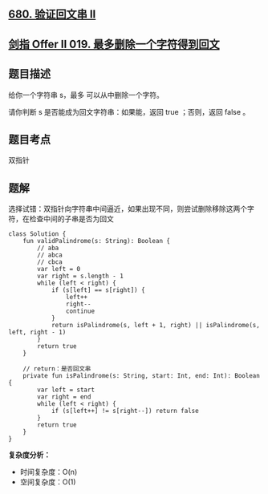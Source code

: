 ## [680. 验证回文串 II](https://leetcode.cn/problems/valid-palindrome-ii/)
## [剑指 Offer II 019. 最多删除一个字符得到回文](https://leetcode.cn/problems/RQku0D/description/)

## 题目描述

给你一个字符串 s，最多 可以从中删除一个字符。

请你判断 s 是否能成为回文字符串：如果能，返回 true ；否则，返回 false 。

## 题目考点

双指针

## 题解
 
选择试错：双指针向字符串中间逼近，如果出现不同，则尝试删除移除这两个字符，在检查中间的子串是否为回文

```
class Solution {
    fun validPalindrome(s: String): Boolean {
        // aba
        // abca
        // cbca
        var left = 0
        var right = s.length - 1
        while (left < right) {
            if (s[left] == s[right]) {
                left++
                right--
                continue
            }
            return isPalindrome(s, left + 1, right) || isPalindrome(s, left, right - 1)
        }
        return true
    }

    // return：是否回文串
    private fun isPalindrome(s: String, start: Int, end: Int): Boolean {
        var left = start
        var right = end
        while (left < right) {
            if (s[left++] != s[right--]) return false
        }
        return true
    }
}
```

**复杂度分析：**

- 时间复杂度：O(n)
- 空间复杂度：O(1) 
